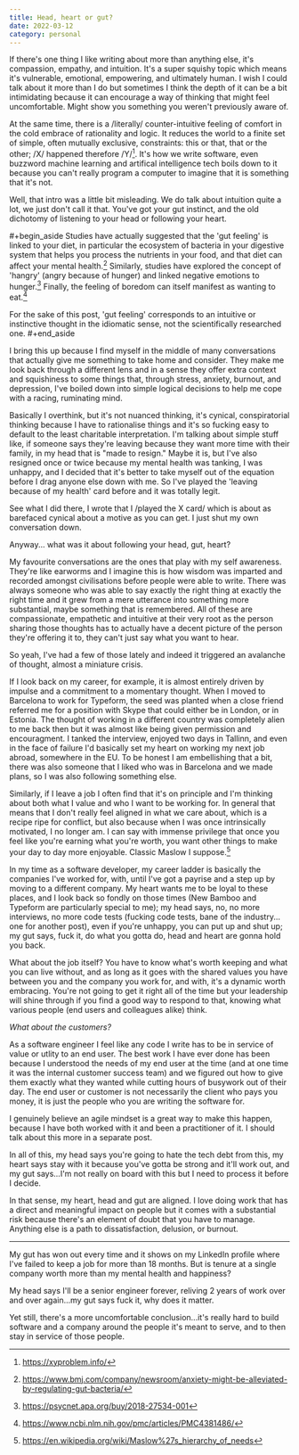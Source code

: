 ```yaml
---
title: Head, heart or gut?
date: 2022-03-12
category: personal
---
```


If there's one thing I like writing about more than anything else, it's compassion, empathy, and intuition. It's a super squishy topic which means it's vulnerable, emotional, empowering, and ultimately human. I wish I could talk about it more than I do but sometimes I think the depth of it can be a bit intimidating because it can encourage a way of thinking that might feel uncomfortable. Might show you something you weren't previously aware of.

At the same time, there is a /literally/ counter-intuitive feeling of comfort in the cold embrace of rationality and logic. It reduces the world to a finite set of simple, often mutually exclusive, constraints: this or that, that or the other; /X/ happened therefore /Y/[^1]. It's how we write software, even buzzword machine learning and artifical intelligence tech boils down to it because you can't really program a computer to imagine that it is something that it's not.

Well, that intro was a little bit misleading. We do talk about intuition quite a lot, we just don't call it that. You've got your gut instinct, and the old dichotomy of listening to your head or following your heart.

#+begin_aside
Studies have actually suggested that the 'gut feeling' is linked to your diet, in particular the ecosystem of bacteria in your digestive system that helps you process the nutrients in your food, and that diet can affect your mental health.[^2] Similarly, studies have explored the concept of 'hangry' (angry because of hunger) and linked negative emotions to hunger.[^3] Finally, the feeling of boredom can itself manifest as wanting to eat.[^4]

For the sake of this post, 'gut feeling' corresponds to an intuitive or instinctive thought in the idiomatic sense, not the scientifically researched one.
#+end_aside

I bring this up because I find myself in the middle of many conversations that actually give me something to take home and consider. They make me look back through a different lens and in a sense they offer extra context and squishiness to some things that, through stress, anxiety, burnout, and depression, I've boiled down into simple logical decisions to help me cope with a racing, ruminating mind.

Basically I overthink, but it's not nuanced thinking, it's cynical, conspiratorial thinking because I have to rationalise things and it's so fucking easy to default to the least charitable interpretation. I'm talking about simple stuff like, if someone says they're leaving because they want more time with their family, in my head that is "made to resign." Maybe it is, but I've also resigned once or twice because my mental health was tanking, I was unhappy, and I decided that it's better to take myself out of the equation before I drag anyone else down with me. So I've played the 'leaving because of my health' card before and it was totally legit.

See what I did there, I wrote that I /played the X card/ which is about as barefaced cynical about a motive as you can get. I just shut my own conversation down.

Anyway... what was it about following your head, gut, heart?

My favourite conversations are the ones that play with my self awareness. They're like earworms and I imagine this is how wisdom was imparted and recorded amongst civilisations before people were able to write. There was always someone who was able to say exactly the right thing at exactly the right time and it grew from a mere utterance into something more substantial, maybe something that is remembered. All of these are compassionate, empathetic and intuitive at their very root as the person sharing those thoughts has to actually have a decent picture of the person they're offering it to, they can't just say what you want to hear.

So yeah, I've had a few of those lately and indeed it triggered an avalanche of thought, almost a miniature crisis.

If I look back on my career, for example, it is almost entirely driven by impulse and a commitment to a momentary thought. When I moved to Barcelona to work for Typeform, the seed was planted when a close friend referred me for a position with Skype that could either be in London, or in Estonia. The thought of working in a different country was completely alien to me back then but it was almost like being given permission and encouragment. I tanked the interview, enjoyed two days in Tallinn, and even in the face of failure I'd basically set my heart on working my next job abroad, somewhere in the EU. To be honest I am embellishing that a bit, there was also someone that I liked who was in Barcelona and we made plans, so I was also following something else.

Similarly, if I leave a job I often find that it's on principle and I'm thinking about both what I value and who I want to be working for. In general that means that I don't really feel aligned in what we care about, which is a recipe ripe for conflict, but also because when I was once intrinsically motivated, I no longer am. I can say with immense privilege that once you feel like you're earning what you're worth, you want other things to make your day to day more enjoyable. Classic Maslow I suppose.[^5]

In my time as a software developer, my career ladder is basically the companies I've worked for, with, until I've got a payrise and a step up by moving to a different company. My heart wants me to be loyal to these places, and I look back so fondly on those times (New Bamboo and Typeform are particularly special to me); my head says, no, no more interviews, no more code tests (fucking code tests, bane of the industry... one for another post), even if you're unhappy, you can put up and shut up; my gut says, fuck it, do what you gotta do, head and heart are gonna hold you back.

What about the job itself? You have to know what's worth keeping and what you can live without, and as long as it goes with the shared values you have between you and the company you work for, and with, it's a dynamic worth embracing. You're not going to get it right all of the time but your leadership will shine through if you find a good way to respond to that, knowing what various people (end users and colleagues alike) think.

_What about the customers?_

As a software engineer I feel like any code I write has to be in service of value or utlity to an end user. The best work I have ever done has been because I understood the needs of my end user at the time (and at one time it was the internal customer success team) and we figured out how to give them exactly what they wanted while cutting hours of busywork out of their day. The end user or customer is not necessarily the client who pays you money, it is just the people who you are writing the software for.

I genuinely believe an agile mindset is a great way to make this happen, because I have both worked with it and been a practitioner of it. I should talk about this more in a separate post.

In all of this, my head says you're going to hate the tech debt from this, my heart says stay with it because you've gotta be strong and it'll work out, and my gut says...I'm not really on board with this but I need to process it before I decide.

In that sense, my heart, head and gut are aligned. I love doing work that has a direct and meaningful impact on people but it comes with a substantial risk because there's an element of doubt that you have to manage. Anything else is a path to dissatisfaction, delusion, or burnout.

---

My gut has won out every time and it shows on my LinkedIn profile where I've failed to keep a job for more than 18 months. But is tenure at a single company worth more than my mental health and happiness?

My head says I'll be a senior engineer forever, reliving 2 years of work over and over again...my gut says fuck it, why does it matter.

Yet still, there's a more uncomfortable conclusion...it's really hard to build software and a company around the people it's meant to serve, and to then stay in service of those people.

[^1]: https://xyproblem.info/
[^2]: https://www.bmj.com/company/newsroom/anxiety-might-be-alleviated-by-regulating-gut-bacteria/
[^3]: https://psycnet.apa.org/buy/2018-27534-001
[^4]: https://www.ncbi.nlm.nih.gov/pmc/articles/PMC4381486/
[^5]: https://en.wikipedia.org/wiki/Maslow%27s_hierarchy_of_needs
